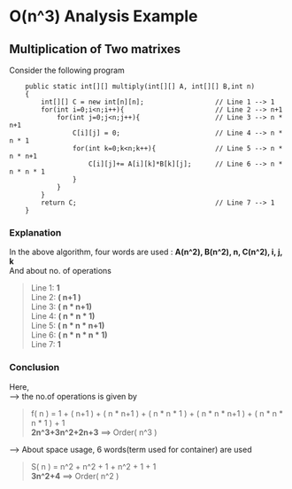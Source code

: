 # O(n^3) Analysis Example
## Multiplication of Two matrixes
Consider the following program  

        public static int[][] multiply(int[][] A, int[][] B,int n)
        {
            int[][] C = new int[n][n];                  // Line 1 --> 1
            for(int i=0;i<n;i++){                       // Line 2 --> n+1
                for(int j=0;j<n;j++){                   // Line 3 --> n * n+1
                    C[i][j] = 0;                        // Line 4 --> n * n * 1
                    for(int k=0;k<n;k++){               // Line 5 --> n * n * n+1
                        C[i][j]+= A[i][k]*B[k][j];      // Line 6 --> n * n * n * 1
                    }
                }
            }
            return C;                                   // Line 7 --> 1
        }

### Explanation
In the above algorithm, four words are used : **A(n^2), B(n^2), n, C(n^2), i, j, k**  
And about no. of operations  
>Line 1: **1**   
Line 2: **( n+1 )**   
Line 3: **( n * n+1)**     
Line 4: **( n * n * 1)**    
Line 5: **( n * n * n+1)**  
Line 6: **( n * n * n * 1)**  
Line 7: **1**

### Conclusion
Here,  
--> the no.of operations is given by  
>f( n ) = 1 + ( n+1 ) + ( n * n+1 ) + ( n * n * 1 ) + ( n * n * n+1 ) + ( n * n * n * 1 ) + 1     
**2n^3+3n^2+2n+3** ==> Order( n^3 )  

--> About space usage, 6 words(term used for container) are used  
>S( n ) = n^2 + n^2 + 1 + n^2 + 1 + 1  
**3n^2+4** ==> Order( n^2 )